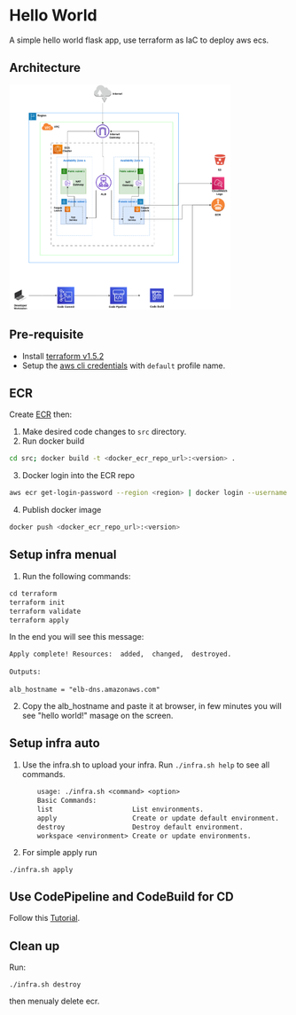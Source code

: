 # Hello World
A simple hello world flask app, use terraform as IaC to deploy aws ecs. 
## Architecture
<!-- ![Diagram](./arch.png?raw=true) -->
<img src="arch.png" alt="drawing" width="400"/>

## Pre-requisite
- Install [terraform v1.5.2](https://www.terraform.io/downloads.html)
- Setup the [aws cli credentials](https://docs.aws.amazon.com/cli/latest/userguide/cli-chap-configure.html) with `default` profile name.

## ECR
Create [ECR](https://aws.amazon.com/ecr/getting-started/) then:
1. Make desired code changes to `src` directory.
2. Run docker build
```bash
cd src; docker build -t <docker_ecr_repo_url>:<version> .
```
3. Docker login into the ECR repo
```bash
aws ecr get-login-password --region <region> | docker login --username AWS --password-stdin <ecr_repo_url>
```
4. Publish docker image 
```bash
docker push <docker_ecr_repo_url>:<version>
```

## Setup infra menual
1. Run the following commands:
``` 
cd terraform
terraform init
terraform validate
terraform apply
```
In the end you will see this message:
```
Apply complete! Resources:  added,  changed,  destroyed.

Outputs:

alb_hostname = "elb-dns.amazonaws.com"
```
2. Copy the alb_hostname and paste it at browser, in few minutes you will see "hello world!" masage on the screen.

## Setup infra auto
1. Use the infra.sh to upload your infra. Run ```./infra.sh help``` to see all commands.

```
       usage: ./infra.sh <command> <option>
       Basic Commands:
       list                    List environments.
       apply                   Create or update default environment.
       destroy                 Destroy default environment.
       workspace <environment> Create or update environments.
```
2. For simple apply run 
```
./infra.sh apply
```
## Use CodePipeline and CodeBuild for CD
Follow this [Tutorial](https://docs.aws.amazon.com/codepipeline/latest/userguide/ecs-cd-pipeline.html).

## Clean up
Run:
```
./infra.sh destroy
```
then menualy delete ecr.
